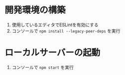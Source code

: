 開発環境の構築
==============
1. 使用しているエディタでESLintを有効にする
2. コンソールで `npm install --legacy-peer-deps` を実行

ローカルサーバーの起動
======================
1. コンソールで `npm start` を実行
